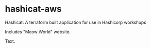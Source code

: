 # hashicat-aws
Hashicat: A terraform built application for use in Hashicorp workshops

Includes "Meow World" website.

Text.